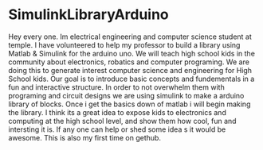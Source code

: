# SimulinkLibraryArduino
Hey every one. Im electrical engineering and computer science student at temple. I have volunteered to help my professor to build a library using Matlab &amp; Simulink for the arduino uno. We will teach high school kids in the community about electronics, robatics and computer programing. We are doing this to generate interest computer science and engineering for High School kids. Our goal is to introduce basic concepts and fundementals in a fun and interactive structure. In order to not overwhelm them with programing and circuit designs we are using simulink to make a arduino library of blocks. Once i get the basics down of matlab i will begin making the library. I think its a great idea to expose kids to electronics and computing at the high school level, and show them how cool, fun and intersting it is. If any one can help or shed some idea s it would be awesome. This is also my first time on gethub.
